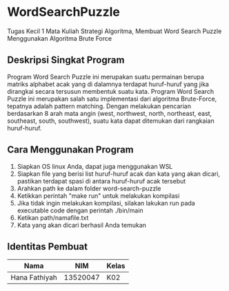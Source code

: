 # WordSearchPuzzle
Tugas Kecil 1 Mata Kuliah Strategi Algoritma, Membuat Word Search Puzzle Menggunakan Algoritma Brute Force

## Deskripsi Singkat Program
Program Word Search Puzzle ini merupakan suatu permainan berupa matriks alphabet acak yang di dalamnya terdapat huruf-huruf yang jika dirangkai secara tersusun membentuk suatu kata. Program Word Search Puzzle ini merupakan salah satu implementasi dari algoritma Brute-Force, tepatnya adalah pattern matching. Dengan melakukan pencarian berdasarkan 8 arah mata angin (west, northwest, north, northeast, east, southeast, south, southwest), suatu kata dapat ditemukan dari rangkaian huruf-huruf.

## Cara Menggunakan Program
1. Siapkan OS linux Anda, dapat juga menggunakan WSL
2. Siapkan file yang berisi list huruf-huruf acak dan kata yang akan dicari, pastikan terdapat spasi di antara huruf-huruf acak tersebut
3. Arahkan path ke dalam folder word-search-puzzle
4. Ketikkan perintah "make run" untuk melakukan kompilasi
5. Jika tidak ingin melakukan kompilasi, silakan lakukan run pada executable code dengan perintah ./bin/main
6. Ketikan path/namafile.txt
7. Kata yang akan dicari berhasil Anda temukan

## Identitas Pembuat
|Nama|NIM|Kelas|
|---|---|---|
|Hana Fathiyah|13520047|K02|
